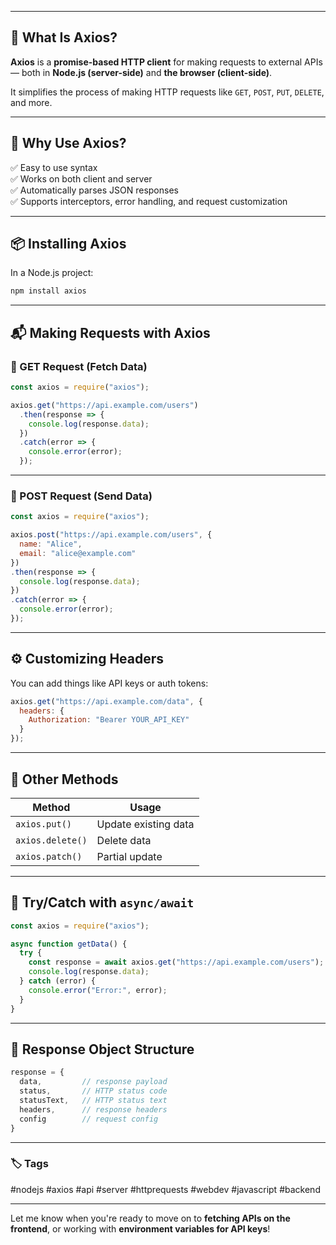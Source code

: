 
---

## 🧠 What Is Axios?

**Axios** is a **promise-based HTTP client** for making requests to external APIs — both in **Node.js (server-side)** and **the browser (client-side)**.

It simplifies the process of making HTTP requests like `GET`, `POST`, `PUT`, `DELETE`, and more.

---

## 🚀 Why Use Axios?

✅ Easy to use syntax  
✅ Works on both client and server  
✅ Automatically parses JSON responses  
✅ Supports interceptors, error handling, and request customization

---

## 📦 Installing Axios

In a Node.js project:

```bash
npm install axios
```

---

## 📬 Making Requests with Axios

### 📄 GET Request (Fetch Data)

```js
const axios = require("axios");

axios.get("https://api.example.com/users")
  .then(response => {
    console.log(response.data);
  })
  .catch(error => {
    console.error(error);
  });
```

---

### 📝 POST Request (Send Data)

```js
const axios = require("axios");

axios.post("https://api.example.com/users", {
  name: "Alice",
  email: "alice@example.com"
})
.then(response => {
  console.log(response.data);
})
.catch(error => {
  console.error(error);
});
```

---

## ⚙️ Customizing Headers

You can add things like API keys or auth tokens:

```js
axios.get("https://api.example.com/data", {
  headers: {
    Authorization: "Bearer YOUR_API_KEY"
  }
});
```

---

## 🔁 Other Methods

|Method|Usage|
|---|---|
|`axios.put()`|Update existing data|
|`axios.delete()`|Delete data|
|`axios.patch()`|Partial update|

---

## 🧪 Try/Catch with `async/await`

```js
const axios = require("axios");

async function getData() {
  try {
    const response = await axios.get("https://api.example.com/users");
    console.log(response.data);
  } catch (error) {
    console.error("Error:", error);
  }
}
```

---

## 🧰 Response Object Structure

```js
response = {
  data,         // response payload
  status,       // HTTP status code
  statusText,   // HTTP status text
  headers,      // response headers
  config        // request config
}
```

---

### 🏷️ Tags

#nodejs #axios #api #server #httprequests #webdev #javascript #backend

---

Let me know when you're ready to move on to **fetching APIs on the frontend**, or working with **environment variables for API keys**!